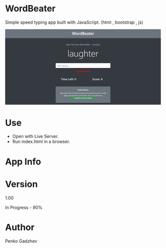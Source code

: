 # WordBeater
Simple speed typing app built with JavaScript. (html , bootstrap , js)

![wordbeater](./wordbeater.jpg)

# Use
- Open with Live Server.
- Run index.html in a browser.
# App Info

# Version
1.00

In Progress - 90%
# Author
Penko Gadzhev
